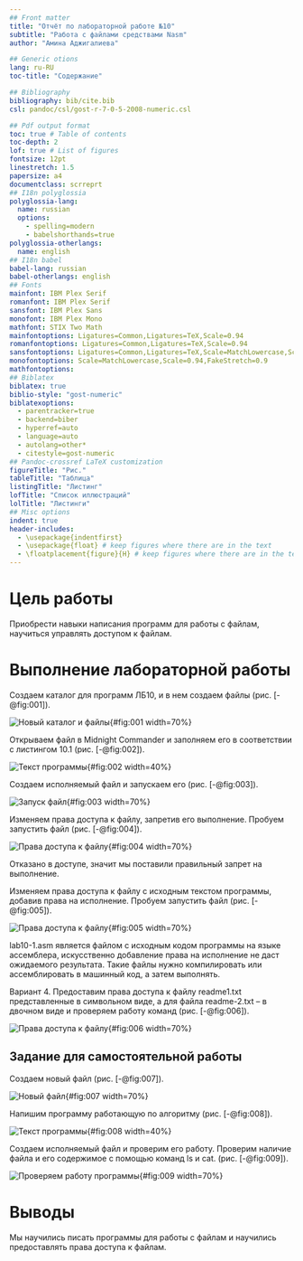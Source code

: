 ```yaml
---
## Front matter
title: "Отчёт по лабораторной работе №10"
subtitle: "Работа с файлами средствами Nasm"
author: "Амина Аджигалиева"

## Generic otions
lang: ru-RU
toc-title: "Содержание"

## Bibliography
bibliography: bib/cite.bib
csl: pandoc/csl/gost-r-7-0-5-2008-numeric.csl

## Pdf output format
toc: true # Table of contents
toc-depth: 2
lof: true # List of figures
fontsize: 12pt
linestretch: 1.5
papersize: a4
documentclass: scrreprt
## I18n polyglossia
polyglossia-lang:
  name: russian
  options:
	- spelling=modern
	- babelshorthands=true
polyglossia-otherlangs:
  name: english
## I18n babel
babel-lang: russian
babel-otherlangs: english
## Fonts
mainfont: IBM Plex Serif
romanfont: IBM Plex Serif
sansfont: IBM Plex Sans
monofont: IBM Plex Mono
mathfont: STIX Two Math
mainfontoptions: Ligatures=Common,Ligatures=TeX,Scale=0.94
romanfontoptions: Ligatures=Common,Ligatures=TeX,Scale=0.94
sansfontoptions: Ligatures=Common,Ligatures=TeX,Scale=MatchLowercase,Scale=0.94
monofontoptions: Scale=MatchLowercase,Scale=0.94,FakeStretch=0.9
mathfontoptions:
## Biblatex
biblatex: true
biblio-style: "gost-numeric"
biblatexoptions:
  - parentracker=true
  - backend=biber
  - hyperref=auto
  - language=auto
  - autolang=other*
  - citestyle=gost-numeric
## Pandoc-crossref LaTeX customization
figureTitle: "Рис."
tableTitle: "Таблица"
listingTitle: "Листинг"
lofTitle: "Список иллюстраций"
lolTitle: "Листинги"
## Misc options
indent: true
header-includes:
  - \usepackage{indentfirst}
  - \usepackage{float} # keep figures where there are in the text
  - \floatplacement{figure}{H} # keep figures where there are in the text
---
```


# Цель работы

Приобрести навыки написания программ для работы с файлам, научиться
управлять доступом к файлам.

# Выполнение лабораторной работы

Создаем каталог для программ ЛБ10, и в нем создаем файлы (рис. [-@fig:001]).

![Новый каталог и файлы](image/1.jpg){#fig:001 width=70%}

Открываем файл в Midnight Commander и заполняем его в соответствии с листингом 10.1 (рис. [-@fig:002]).

![Текст программы](image/2.jpg){#fig:002 width=40%}

Создаем исполняемый файл и запускаем его (рис. [-@fig:003]).

![Запуск файл](image/3.jpg){#fig:003 width=70%}

Изменяем права доступа к файлу, запретив его выполнение. Пробуем запустить файл (рис. [-@fig:004]).

![Права доступа к файлу](image/4.jpg){#fig:004 width=70%}

Отказано в доступе, значит мы поставили правильный запрет на выполнение.

Изменяем права доступа к файлу с исходным текстом программы, добавив права на исполнение. Пробуем запустить файл (рис. [-@fig:005]).

![Права доступа к файлу](image/5.jpg){#fig:005 width=70%}

lab10-1.asm является файлом с исходным кодом программы на языке ассемблера, искусственно добавление права на исполнение не даст ожидаемого результата. Такие файлы нужно компилировать или ассемблировать в машинный код, а затем выполнять.

Вариант 4.
Предоставим права доступа к файлу readme1.txt представленные в символьном виде, а для файла readme-2.txt – в двочном виде и проверяем работу команд (рис. [-@fig:006]).

![Права доступа к файлу](image/6.jpg){#fig:006 width=70%}

## Задание для самостоятельной работы

Создаем новый файл (рис. [-@fig:007]).

![Новый файл](image/7.jpg){#fig:007 width=70%}

Напишим программу работающую по алгоритму (рис. [-@fig:008]).

![Текст программы](image/8.jpg){#fig:008 width=40%}

Создаем исполняемый файл и проверим его работу. Проверим наличие файла и его содержимое с помощью команд ls и cat. (рис. [-@fig:009]).

![Проверяем работу программы](image/9.jpg){#fig:009 width=70%}

# Выводы

Мы научились писать программы для работы с файлам и научились предоставлять права доступа к файлам.


